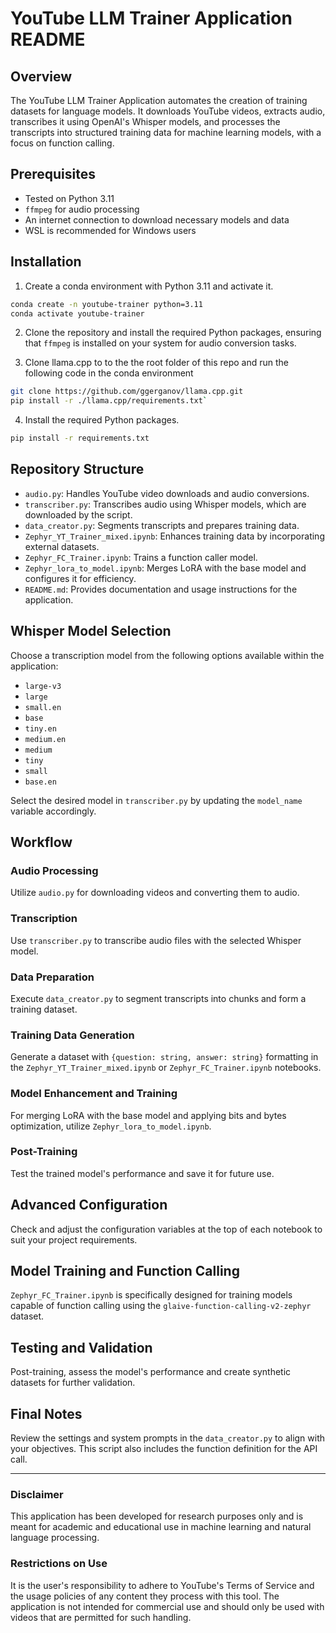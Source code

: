 # YouTube LLM Trainer Application README

## Overview
The YouTube LLM Trainer Application automates the creation of training datasets for language models. It downloads YouTube videos, extracts audio, transcribes it using OpenAI's Whisper models, and processes the transcripts into structured training data for machine learning models, with a focus on function calling.

## Prerequisites
- Tested on Python 3.11
- `ffmpeg` for audio processing
- An internet connection to download necessary models and data
- WSL is recommended for Windows users

## Installation

1. Create a conda environment with Python 3.11 and activate it.

```bash
conda create -n youtube-trainer python=3.11
conda activate youtube-trainer
```

2. Clone the repository and install the required Python packages, ensuring that `ffmpeg` is installed on your system for audio conversion tasks.

3. Clone llama.cpp to to the the root folder of this repo and run the following code in the conda environment

 ```bash
 git clone https://github.com/ggerganov/llama.cpp.git
 pip install -r ./llama.cpp/requirements.txt` 
 ```
 
4. Install the required Python packages.

```bash
pip install -r requirements.txt
```

## Repository Structure
- `audio.py`: Handles YouTube video downloads and audio conversions.
- `transcriber.py`: Transcribes audio using Whisper models, which are downloaded by the script.
- `data_creator.py`: Segments transcripts and prepares training data.
- `Zephyr_YT_Trainer_mixed.ipynb`: Enhances training data by incorporating external datasets.
- `Zephyr_FC_Trainer.ipynb`: Trains a function caller model.
- `Zephyr_lora_to_model.ipynb`: Merges LoRA with the base model and configures it for efficiency.
- `README.md`: Provides documentation and usage instructions for the application.

## Whisper Model Selection
Choose a transcription model from the following options available within the application:
- `large-v3`
- `large`
- `small.en`
- `base`
- `tiny.en`
- `medium.en`
- `medium`
- `tiny`
- `small`
- `base.en`

Select the desired model in `transcriber.py` by updating the `model_name` variable accordingly.

## Workflow

### Audio Processing
Utilize `audio.py` for downloading videos and converting them to audio.

### Transcription
Use `transcriber.py` to transcribe audio files with the selected Whisper model.

### Data Preparation
Execute `data_creator.py` to segment transcripts into chunks and form a training dataset.

### Training Data Generation
Generate a dataset with `{question: string, answer: string}` formatting in the `Zephyr_YT_Trainer_mixed.ipynb` or `Zephyr_FC_Trainer.ipynb` notebooks.

### Model Enhancement and Training
For merging LoRA with the base model and applying bits and bytes optimization, utilize `Zephyr_lora_to_model.ipynb`.

### Post-Training
Test the trained model's performance and save it for future use.

## Advanced Configuration
Check and adjust the configuration variables at the top of each notebook to suit your project requirements.

## Model Training and Function Calling
`Zephyr_FC_Trainer.ipynb` is specifically designed for training models capable of function calling using the `glaive-function-calling-v2-zephyr` dataset.

## Testing and Validation
Post-training, assess the model's performance and create synthetic datasets for further validation.

## Final Notes
Review the settings and system prompts in the `data_creator.py` to align with your objectives. This script also includes the function definition for the API call.

---

### Disclaimer
This application has been developed for research purposes only and is meant for academic and educational use in machine learning and natural language processing.

### Restrictions on Use
It is the user's responsibility to adhere to YouTube's Terms of Service and the usage policies of any content they process with this tool. The application is not intended for commercial use and should only be used with videos that are permitted for such handling.
